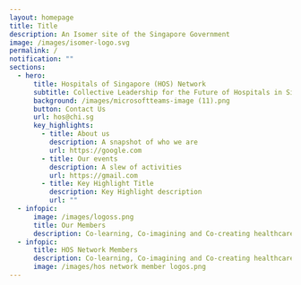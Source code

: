 ```yaml
---
layout: homepage
title: Title
description: An Isomer site of the Singapore Government
image: /images/isomer-logo.svg
permalink: /
notification: ""
sections:
  - hero:
      title: Hospitals of Singapore (HOS) Network
      subtitle: Collective Leadership for the Future of Hospitals in Singapore
      background: /images/microsoftteams-image (11).png
      button: Contact Us
      url: hos@chi.sg
      key_highlights:
        - title: About us
          description: A snapshot of who we are
          url: https://google.com
        - title: Our events
          description: A slew of activities
          url: https://gmail.com
        - title: Key Highlight Title
          description: Key Highlight description
          url: ""
  - infopic:
      image: /images/logoss.png
      title: Our Members
      description: Co-learning, Co-imagining and Co-creating healthcare
  - infopic:
      title: HOS Network Members
      description: Co-learning, Co-imagining and Co-creating healthcare
      image: /images/hos network member logos.png
---
```

